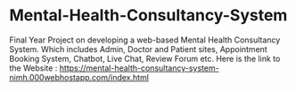 # Mental-Health-Consultancy-System
Final Year Project on developing a web-based Mental Health Consultancy System. Which includes Admin, Doctor and Patient sites, Appointment Booking System, Chatbot, Live Chat, Review Forum etc. 
Here is the link to the Website :
https://mental-health-consultancy-system-nimh.000webhostapp.com/index.html
